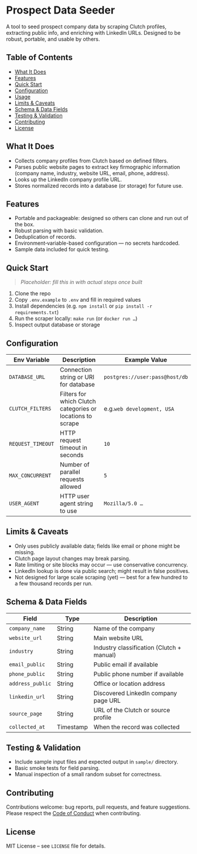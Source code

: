# Prospect Data Seeder

A tool to seed prospect company data by scraping Clutch profiles, extracting public info, and enriching with LinkedIn URLs. Designed to be robust, portable, and usable by others.

## Table of Contents

- [What It Does](#what-it-does)
- [Features](#features)
- [Quick Start](#quick-start)
- [Configuration](#configuration)
- [Usage](#usage)
- [Limits & Caveats](#limits--caveats)
- [Schema & Data Fields](#schema--data-fields)
- [Testing & Validation](#testing--validation)
- [Contributing](#contributing)
- [License](#license)

## What It Does

- Collects company profiles from Clutch based on defined filters.
- Parses public website pages to extract key firmographic information (company name, industry, website URL, email, phone, address).
- Looks up the LinkedIn company profile URL.
- Stores normalized records into a database (or storage) for future use.

## Features

- Portable and packageable: designed so others can clone and run out of the box.
- Robust parsing with basic validation.
- Deduplication of records.
- Environment‐variable-based configuration — no secrets hardcoded.
- Sample data included for quick testing.

## Quick Start

> _Placeholder: fill this in with actual steps once built_

1. Clone the repo
2. Copy `.env.example` to `.env` and fill in required values
3. Install dependencies (e.g. `npm install` or `pip install ‐r requirements.txt`)
4. Run the scraper locally: `make run` (or `docker run …`)
5. Inspect output database or storage

## Configuration


| Env Variable      | Description                                                | Example Value                  |
| ----------------- | ---------------------------------------------------------- | ------------------------------ |
| `DATABASE_URL`    | Connection string or URI for database                      | `postgres://user:pass@host/db` |
| `CLUTCH_FILTERS`  | Filters for which Clutch categories or locations to scrape | e.g.`web development, USA`     |
| `REQUEST_TIMEOUT` | HTTP request timeout in seconds                            | `10`                           |
| `MAX_CONCURRENT`  | Number of parallel requests allowed                        | `5`                            |
| `USER_AGENT`      | HTTP user agent string to use                              | `Mozilla/5.0 …`               |

## Limits & Caveats

- Only uses publicly available data; fields like email or phone might be missing.
- Clutch page layout changes may break parsing.
- Rate limiting or site blocks may occur — use conservative concurrency.
- LinkedIn lookup is done via public search; might result in false positives.
- Not designed for large scale scraping (yet) — best for a few hundred to a few thousand records per run.

## Schema & Data Fields


| Field            | Type      | Description                               |
| ---------------- | --------- | ----------------------------------------- |
| `company_name`   | String    | Name of the company                       |
| `website_url`    | String    | Main website URL                          |
| `industry`       | String    | Industry classification (Clutch + manual) |
| `email_public`   | String    | Public email if available                 |
| `phone_public`   | String    | Public phone number if available          |
| `address_public` | String    | Office or location address                |
| `linkedin_url`   | String    | Discovered LinkedIn company page URL      |
| `source_page`    | String    | URL of the Clutch or source profile       |
| `collected_at`   | Timestamp | When the record was collected             |

## Testing & Validation

- Include sample input files and expected output in `sample/` directory.
- Basic smoke tests for field parsing.
- Manual inspection of a small random subset for correctness.

## Contributing

Contributions welcome: bug reports, pull requests, and feature suggestions. Please respect the [Code of Conduct](./CODE_OF_CONDUCT.md) when contributing.

## License

MIT License – see `LICENSE` file for details.
